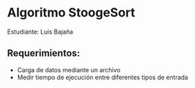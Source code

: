 # Algoritmo StoogeSort

Estudiante: Luis Bajaña

## Requerimientos:

- Carga de datos mediante un archivo
- Medir tiempo de ejecución entre diferentes tipos de entrada
